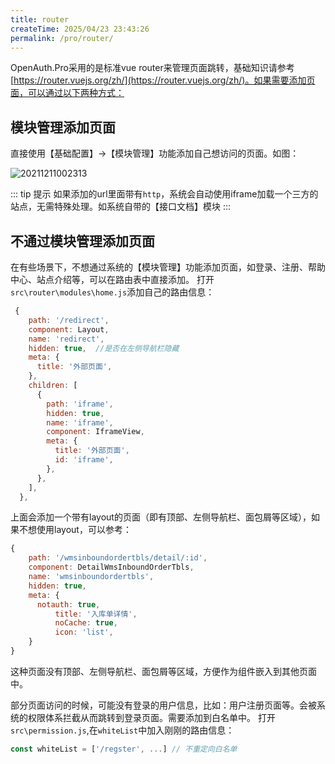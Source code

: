 ```yaml
---
title: router
createTime: 2025/04/23 23:43:26
permalink: /pro/router/
---
```


OpenAuth.Pro采用的是标准vue router来管理页面跳转，基础知识请参考[https://router.vuejs.org/zh/](https://router.vuejs.org/zh/)。如果需要添加页面，可以通过以下两种方式：

## 模块管理添加页面

直接使用【基础配置】->【模块管理】功能添加自己想访问的页面。如图：

![20211211002313](http://img.openauth.net.cn/20211211002313.png)

::: tip 提示
如果添加的url里面带有`http`，系统会自动使用iframe加载一个三方的站点，无需特殊处理。如系统自带的【接口文档】模块
:::

## 不通过模块管理添加页面


在有些场景下，不想通过系统的【模块管理】功能添加页面，如登录、注册、帮助中心、站点介绍等，可以在路由表中直接添加。
打开`src\router\modules\home.js`添加自己的路由信息：

```javascript
 {
    path: '/redirect',
    component: Layout,
    name: 'redirect',
    hidden: true,  //是否在左侧导航栏隐藏
    meta: {
      title: '外部页面',
    },
    children: [
      {
        path: 'iframe',
        hidden: true,
        name: 'iframe',
        component: IframeView,
        meta: {
          title: '外部页面',
          id: 'iframe',
        },
      },
    ],
  },

```

上面会添加一个带有layout的页面（即有顶部、左侧导航栏、面包屑等区域），如果不想使用layout，可以参考：

```javascript
{
    path: '/wmsinboundordertbls/detail/:id',
    component: DetailWmsInboundOrderTbls,
    name: 'wmsinboundordertbls',
    hidden: true,
    meta: {
      notauth: true,
          title: '入库单详情',
          noCache: true,
          icon: 'list',
    }
}
```
这种页面没有顶部、左侧导航栏、面包屑等区域，方便作为组件嵌入到其他页面中。

部分页面访问的时候，可能没有登录的用户信息，比如：用户注册页面等。会被系统的权限体系拦截从而跳转到登录页面。需要添加到白名单中。
打开`src\permission.js`,在`whiteList`中加入刚刚的路由信息：

```javascript
const whiteList = ['/regster', ...] // 不重定向白名单

```



